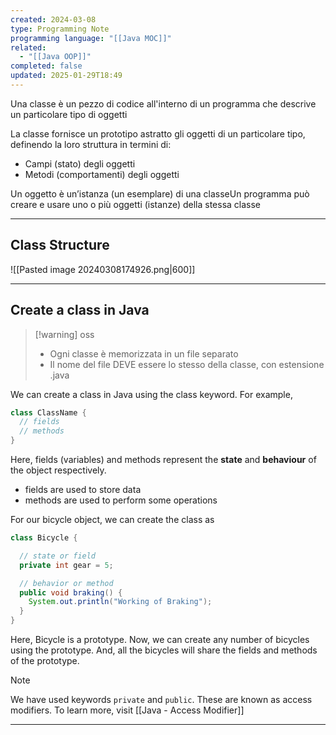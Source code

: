 ```yaml
---
created: 2024-03-08
type: Programming Note
programming language: "[[Java MOC]]"
related:
  - "[[Java OOP]]"
completed: false
updated: 2025-01-29T18:49
---
```

Una classe è un pezzo di codice all'interno di un programma che descrive un particolare tipo di oggetti 

La classe fornisce un prototipo astratto gli oggetti di un particolare tipo, definendo la loro struttura in termini di:
-  Campi (stato) degli oggetti
-  Metodi (comportamenti) degli oggetti

Un oggetto è un’istanza (un esemplare) di una classeUn programma può creare e usare uno o più oggetti (istanze) della stessa classe

---
## Class Structure

![[Pasted image 20240308174926.png|600]]

---
## Create a class in Java

>[!warning] oss
>- Ogni classe è memorizzata in un file separato
>- Il nome del file DEVE essere lo stesso della classe, con estensione .java

We can create a class in Java using the class keyword. For example,

```java
class ClassName {
  // fields
  // methods
}
```

Here, fields (variables) and methods represent the **state** and **behaviour** of the object respectively.
- fields are used to store data
- methods are used to perform some operations

For our bicycle object, we can create the class as

```java
class Bicycle {

  // state or field
  private int gear = 5;

  // behavior or method
  public void braking() {
    System.out.println("Working of Braking");
  }
}
```

Here, Bicycle is a prototype. Now, we can create any number of bicycles using the prototype. And, all the bicycles will share the fields and methods of the prototype.

>[!note] 
>We have used keywords `private` and `public`. These are known as access modifiers. To learn more, visit [[Java - Access Modifier]]

---
